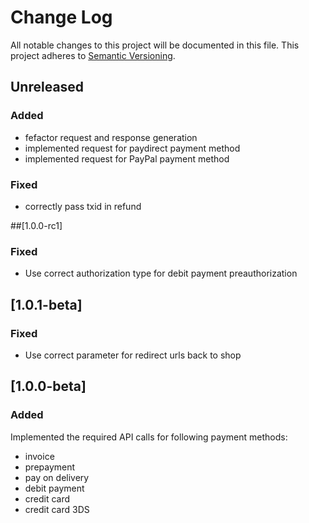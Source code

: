 # Change Log
All notable changes to this project will be documented in this file.
This project adheres to [Semantic Versioning](http://semver.org/).

## Unreleased

### Added

* fefactor request and response generation
* implemented request for paydirect payment method
* implemented request for PayPal payment method

### Fixed
* correctly pass txid in refund

##[1.0.0-rc1]
### Fixed

* Use correct authorization type for debit payment preauthorization

## [1.0.1-beta]
### Fixed

* Use correct parameter for redirect urls back to shop

## [1.0.0-beta]
### Added

Implemented the required API calls for following payment methods:

* invoice
* prepayment
* pay on delivery
* debit payment
* credit card
* credit card 3DS
